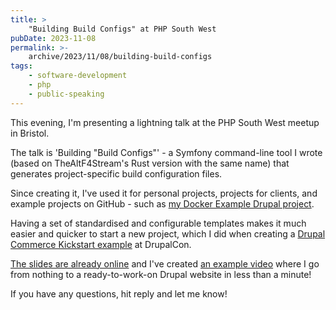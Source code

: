 ```yaml
---
title: >
    "Building Build Configs" at PHP South West
pubDate: 2023-11-08
permalink: >-
    archive/2023/11/08/building-build-configs
tags:
    - software-development
    - php
    - public-speaking
---
```


This evening, I'm presenting a lightning talk at the PHP South West meetup in Bristol.

The talk is 'Building "Build Configs"' - a Symfony command-line tool I wrote (based on TheAltF4Stream's Rust version with the same name) that generates project-specific build configuration files.

Since creating it, I've used it for personal projects, projects for clients, and example projects on GitHub - such as [my Docker Example Drupal project][example].

Having a set of standardised and configurable templates makes it much easier and quicker to start a new project, which I did when creating a [Drupal Commerce Kickstart example][commerce_example] at DrupalCon.

[The slides are already online][slides] and I've created [an example video][video] where I go from nothing to a ready-to-work-on Drupal website in less than a minute!

If you have any questions, hit reply and let me know!

[commerce_example]: https://github.com/opdavies/docker-example-drupal-commerce-kickstart
[example]: https://github.com/opdavies/docker-example-drupal
[slides]: {{site.url}}/presentations/building-build-configs
[video]: {{site.url}}/build-configs
